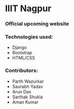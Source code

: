 # IIIT Nagpur
### Official upcoming website


### Technologies used:
  - Django 
  - Bootstrap
  - HTML/CSS


### Contributors:
  - Parth Wazurkar
  - Saurabh Yadav
  - Arun Das
  - Sarthak Shukla
  - Aman Kumar
